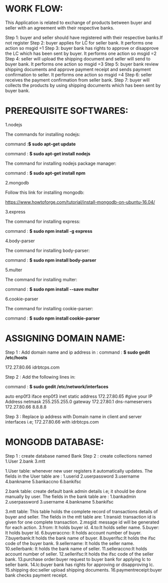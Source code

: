 # WORK FLOW:

This Application is related to exchange of products between buyer and seller with an agreement with their respective banks.

Step 1: buyer and seller should have registered with their respective banks.If not register
Step 2: buyer applies for LC for seller bank.
	It performs one action so msgid =1
Step 3: buyer bank has rights to approve or disapprove the LC which has been sent by buyer.
	It performs one action so msgid =2
Step 4: seller will upload the shipping document and seller will send to buyer bank.
	It performs one action so msgid =3
Step 5: buyer bank review shipping documents and approve payment receipt and sends payment confirmation to seller.
	It performs one action so msgid =4
Step 6: seller receives the payment confirmation from seller bank.
Step 7: buyer will collects the products by using shipping documents which has been sent by buyer bank.

# PREREQUISITE SOFTWARES:

1.nodejs
 
The commands for installing nodejs:

command :**$ sudo apt-get update**

command : **$ sudo apt-get install nodejs**

The command for installing nodejs package manager:

command : **$ sudo apt-get install npm**

2.mongodb

Follow this link for installing mongodb:

https://www.howtoforge.com/tutorial/install-mongodb-on-ubuntu-16.04/

3.express

The command for installing express:

command : **$ sudo npm install -g express**

4.body-parser

The command for installing body-parser:

command : **$ sudo npm install body-parser**

5.multer
 
The command for installing multer:

command : **$ sudo npm install --save multer**

6.cookie-parser

The command for installing cookie-parser:

command : **$ sudo npm install cookie-parser**

# ASSIGNING DOMAIN NAME:

Step 1 : Add domain name and ip address in :
 command : **$ sudo gedit /etc/hosts**
 
172.27.80.66    idrbtcps.com

Step 2 : Add the following lines in:

 command : **$ sudo gedit /etc/network/interfaces**

auto enp0f3
iface enp0f3 inet static
address 172.27.80.65    #give your IP Address
netmask 255.255.255.0
gateway 172.27.80.1
dns-nameservers 172.27.80.66 8.8.8.8

Step 3 : Replace ip address with Domain name in client and server interfaces i.e; 172.27.80.66 with idrbtcps.com

# MONGODB DATABASE:

Step 1 : create database named Bank
Step 2 : create collections named 
1.User
2.bank
3.mtt

1.User table: whenever new user registers it automatically updates.
The fields in the User table are :
1.userid
2.userpassword
3.username
4.bankname
5.bankaccno
6.bankifsc

2.bank table: create default bank admin details i.e; it should be done manually by user.
The fields in the bank table are :
1.bankadmin
2.userpassword
3.username
4.bankname
5.bankifsc

3.mtt table: This table holds the complete record of transactions details of buyer and seller.
The fields in the mtt table are:
1.transid: transaction id is given for one complete transaction.
2.msgid: message id will be generated for each action.
3.from: It holds buyer id.
4.to:It holds seller name.
5.buyer: It holds buyer Id. 
6.buyeraccno: It holds account number of buyer.
7.buyerbank:It holds the bank name of buyer.
8.buyerifsc:It holds the ifsc code of the buyer bank.
9.sellername: It holds the seller name.
10.sellerbank: It holds the bank name of seller.
11.selleraccno:It holds account number of seller.
12.sellerifsc:It holds the ifsc code of the seller bank.
13.purchase order:buyer request to buyer bank for applying lc to seller bank.
14.lc:buyer bank has rights for approving or disapproving lc.
15.shipping doc:seller upload shipping documents.
16.paymentreceipt:buyer bank checks payment receipt. 

